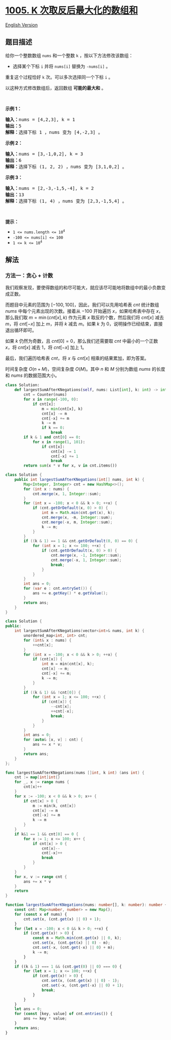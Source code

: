 # [1005. K 次取反后最大化的数组和](https://leetcode.cn/problems/maximize-sum-of-array-after-k-negations)

[English Version](/solution/1000-1099/1005.Maximize%20Sum%20Of%20Array%20After%20K%20Negations/README_EN.md)

<!-- tags:贪心,数组,排序 -->

<!-- difficulty:简单 -->

## 题目描述

<!-- 这里写题目描述 -->

<p>给你一个整数数组 <code>nums</code> 和一个整数 <code>k</code> ，按以下方法修改该数组：</p>

<ul>
	<li>选择某个下标 <code>i</code>&nbsp;并将 <code>nums[i]</code> 替换为 <code>-nums[i]</code> 。</li>
</ul>

<p>重复这个过程恰好 <code>k</code> 次。可以多次选择同一个下标 <code>i</code> 。</p>

<p>以这种方式修改数组后，返回数组 <strong>可能的最大和</strong> 。</p>

<p>&nbsp;</p>

<p><strong>示例 1：</strong></p>

<pre>
<strong>输入：</strong>nums = [4,2,3], k = 1
<strong>输出：</strong>5
<strong>解释：</strong>选择下标 1 ，nums 变为 [4,-2,3] 。
</pre>

<p><strong>示例 2：</strong></p>

<pre>
<strong>输入：</strong>nums = [3,-1,0,2], k = 3
<strong>输出：</strong>6
<strong>解释：</strong>选择下标 (1, 2, 2) ，nums 变为 [3,1,0,2] 。
</pre>

<p><strong>示例 3：</strong></p>

<pre>
<strong>输入：</strong>nums = [2,-3,-1,5,-4], k = 2
<strong>输出：</strong>13
<strong>解释：</strong>选择下标 (1, 4) ，nums 变为 [2,3,-1,5,4] 。
</pre>

<p>&nbsp;</p>

<p><strong>提示：</strong></p>

<ul>
	<li><code>1 &lt;= nums.length &lt;= 10<sup>4</sup></code></li>
	<li><code>-100 &lt;= nums[i] &lt;= 100</code></li>
	<li><code>1 &lt;= k &lt;= 10<sup>4</sup></code></li>
</ul>

## 解法

### 方法一：贪心 + 计数

我们观察发现，要使得数组的和尽可能大，就应该尽可能地将数组中的最小负数变成正数。

而题目中元素的范围为 $[-100,100]$，因此，我们可以先用哈希表 $cnt$ 统计数组 $nums$ 中每个元素出现的次数。接着从 $-100$ 开始遍历 $x$，如果哈希表中存在 $x$，那么我们取 $m = \min(cnt[x], k)$ 作为元素 $x$ 取反的个数，然后我们将 $cnt[x]$ 减去 $m$，将 $cnt[-x]$ 加上 $m$，并将 $k$ 减去 $m$。如果 $k$ 为 $0$，说明操作已经结束，直接退出循环即可。

如果 $k$ 仍然为奇数，且 $cnt[0]=0$，那么我们还需要取 $cnt$ 中最小的一个正数 $x$，将 $cnt[x]$ 减去 $1$，将 $cnt[-x]$ 加上 $1$。

最后，我们遍历哈希表 $cnt$，将 $x$ 与 $cnt[x]$ 相乘的结果累加，即为答案。

时间复杂度 $O(n + M)$，空间复杂度 $O(M)$。其中 $n$ 和 $M$ 分别为数组 $nums$ 的长度和 $nums$ 的数据范围大小。

<!-- tabs:start -->

```python
class Solution:
    def largestSumAfterKNegations(self, nums: List[int], k: int) -> int:
        cnt = Counter(nums)
        for x in range(-100, 0):
            if cnt[x]:
                m = min(cnt[x], k)
                cnt[x] -= m
                cnt[-x] += m
                k -= m
                if k == 0:
                    break
        if k & 1 and cnt[0] == 0:
            for x in range(1, 101):
                if cnt[x]:
                    cnt[x] -= 1
                    cnt[-x] += 1
                    break
        return sum(x * v for x, v in cnt.items())
```

```java
class Solution {
    public int largestSumAfterKNegations(int[] nums, int k) {
        Map<Integer, Integer> cnt = new HashMap<>();
        for (int x : nums) {
            cnt.merge(x, 1, Integer::sum);
        }
        for (int x = -100; x < 0 && k > 0; ++x) {
            if (cnt.getOrDefault(x, 0) > 0) {
                int m = Math.min(cnt.get(x), k);
                cnt.merge(x, -m, Integer::sum);
                cnt.merge(-x, m, Integer::sum);
                k -= m;
            }
        }
        if ((k & 1) == 1 && cnt.getOrDefault(0, 0) == 0) {
            for (int x = 1; x <= 100; ++x) {
                if (cnt.getOrDefault(x, 0) > 0) {
                    cnt.merge(x, -1, Integer::sum);
                    cnt.merge(-x, 1, Integer::sum);
                    break;
                }
            }
        }
        int ans = 0;
        for (var e : cnt.entrySet()) {
            ans += e.getKey() * e.getValue();
        }
        return ans;
    }
}
```

```cpp
class Solution {
public:
    int largestSumAfterKNegations(vector<int>& nums, int k) {
        unordered_map<int, int> cnt;
        for (int& x : nums) {
            ++cnt[x];
        }
        for (int x = -100; x < 0 && k > 0; ++x) {
            if (cnt[x]) {
                int m = min(cnt[x], k);
                cnt[x] -= m;
                cnt[-x] += m;
                k -= m;
            }
        }
        if ((k & 1) && !cnt[0]) {
            for (int x = 1; x <= 100; ++x) {
                if (cnt[x]) {
                    --cnt[x];
                    ++cnt[-x];
                    break;
                }
            }
        }
        int ans = 0;
        for (auto& [x, v] : cnt) {
            ans += x * v;
        }
        return ans;
    }
};
```

```go
func largestSumAfterKNegations(nums []int, k int) (ans int) {
	cnt := map[int]int{}
	for _, x := range nums {
		cnt[x]++
	}
	for x := -100; x < 0 && k > 0; x++ {
		if cnt[x] > 0 {
			m := min(k, cnt[x])
			cnt[x] -= m
			cnt[-x] += m
			k -= m
		}
	}
	if k&1 == 1 && cnt[0] == 0 {
		for x := 1; x <= 100; x++ {
			if cnt[x] > 0 {
				cnt[x]--
				cnt[-x]++
				break
			}
		}
	}
	for x, v := range cnt {
		ans += x * v
	}
	return
}
```

```ts
function largestSumAfterKNegations(nums: number[], k: number): number {
    const cnt: Map<number, number> = new Map();
    for (const x of nums) {
        cnt.set(x, (cnt.get(x) || 0) + 1);
    }
    for (let x = -100; x < 0 && k > 0; ++x) {
        if (cnt.get(x)! > 0) {
            const m = Math.min(cnt.get(x) || 0, k);
            cnt.set(x, (cnt.get(x) || 0) - m);
            cnt.set(-x, (cnt.get(-x) || 0) + m);
            k -= m;
        }
    }
    if ((k & 1) === 1 && (cnt.get(0) || 0) === 0) {
        for (let x = 1; x <= 100; ++x) {
            if (cnt.get(x)! > 0) {
                cnt.set(x, (cnt.get(x) || 0) - 1);
                cnt.set(-x, (cnt.get(-x) || 0) + 1);
                break;
            }
        }
    }
    let ans = 0;
    for (const [key, value] of cnt.entries()) {
        ans += key * value;
    }
    return ans;
}
```

<!-- tabs:end -->

<!-- end -->

